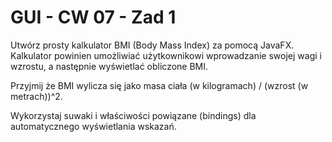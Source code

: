 # GUI - CW 07 - Zad 1

Utwórz prosty kalkulator BMI (Body Mass Index) za pomocą JavaFX. Kalkulator powinien umożliwiać użytkownikowi wprowadzanie swojej wagi i wzrostu, a następnie wyświetlać obliczone BMI.

Przyjmij że BMI wylicza się jako masa ciała (w kilogramach) / (wzrost (w metrach))^2.

Wykorzystaj suwaki i właściwości powiązane (bindings) dla automatycznego wyświetlania wskazań.